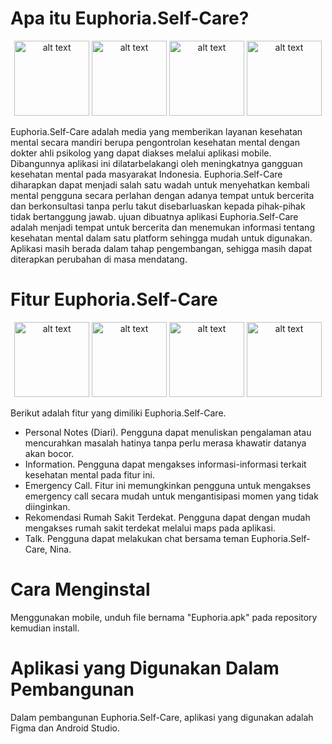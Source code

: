 # Apa itu Euphoria.Self-Care?
<p align="center">
 <img src="https://github.com/ardinadnn/Euphoria.Self-Care_Kelompok6/assets/87525325/6a95a5b9-5007-488b-aaa1-d29c18772952" alt="alt text" width="120" height="whatever">
  <img src="https://github.com/ardinadnn/Euphoria.Self-Care_Kelompok6/assets/87525325/4894f3f6-a23c-4659-aa74-941b2183ac5c" alt="alt text" width="120" height="whatever">
  <img src="https://github.com/ardinadnn/Euphoria.Self-Care_Kelompok6/assets/87525325/6297e143-d4ce-491f-af82-751ee773f8d6" alt="alt text" width="120" height="whatever">
  <img src="https://github.com/ardinadnn/Euphoria.Self-Care_Kelompok6/assets/87525325/d60a66f0-23ac-4358-beac-f6f0445432ab" alt="alt text" width="120" height="whatever">
</p>
Euphoria.Self-Care adalah media yang memberikan layanan kesehatan mental secara mandiri berupa pengontrolan kesehatan mental dengan dokter ahli psikolog yang dapat diakses melalui aplikasi mobile. Dibangunnya aplikasi ini dilatarbelakangi oleh meningkatnya gangguan kesehatan mental pada masyarakat Indonesia. Euphoria.Self-Care diharapkan dapat menjadi salah satu wadah untuk menyehatkan kembali mental pengguna secara perlahan dengan adanya tempat untuk bercerita dan berkonsultasi tanpa perlu takut disebarluaskan kepada pihak-pihak tidak bertanggung jawab. ujuan dibuatnya aplikasi Euphoria.Self-Care adalah menjadi tempat untuk bercerita dan menemukan informasi tentang kesehatan mental dalam satu platform sehingga mudah untuk digunakan.
Aplikasi masih berada dalam tahap pengembangan, sehigga masih dapat diterapkan perubahan di masa mendatang.

# Fitur Euphoria.Self-Care
<p align="center">
 <img src="https://github.com/ardinadnn/Euphoria.Self-Care_Kelompok6/assets/87525325/ca02586a-2506-4cf6-9b5e-f878b309b556" alt="alt text" width="120" height="whatever">
  <img src="https://github.com/ardinadnn/Euphoria.Self-Care_Kelompok6/assets/87525325/5501aac8-6913-4d31-a4a3-eba1ab7da050" alt="alt text" width="120" height="whatever">
  <img src="https://github.com/ardinadnn/Euphoria.Self-Care_Kelompok6/assets/87525325/4effdcbf-ccc3-4ae5-a704-0958b5250d95" alt="alt text" width="120" height="whatever">
  <img src="https://github.com/ardinadnn/Euphoria.Self-Care_Kelompok6/assets/87525325/96e2a212-3375-4dda-9c3e-7b2f40ad52ae" alt="alt text" width="120" height="whatever">
</p>
Berikut adalah fitur yang dimiliki Euphoria.Self-Care.

* Personal Notes (Diari). Pengguna dapat menuliskan pengalaman atau mencurahkan masalah hatinya tanpa perlu merasa khawatir datanya akan bocor.
* Information. Pengguna dapat mengakses informasi-informasi terkait kesehatan mental pada fitur ini.
* Emergency Call. Fitur ini memungkinkan pengguna untuk mengakses emergency call secara mudah untuk mengantisipasi momen yang tidak diinginkan.
* Rekomendasi Rumah Sakit Terdekat. Pengguna dapat dengan mudah mengakses rumah sakit terdekat melalui maps pada aplikasi.
* Talk. Pengguna dapat melakukan chat bersama teman Euphoria.Self-Care, Nina.

# Cara Menginstal
Menggunakan mobile, unduh file bernama "Euphoria.apk" pada repository kemudian install.

# Aplikasi yang Digunakan Dalam Pembangunan
Dalam pembangunan Euphoria.Self-Care, aplikasi yang digunakan adalah Figma dan Android Studio.
